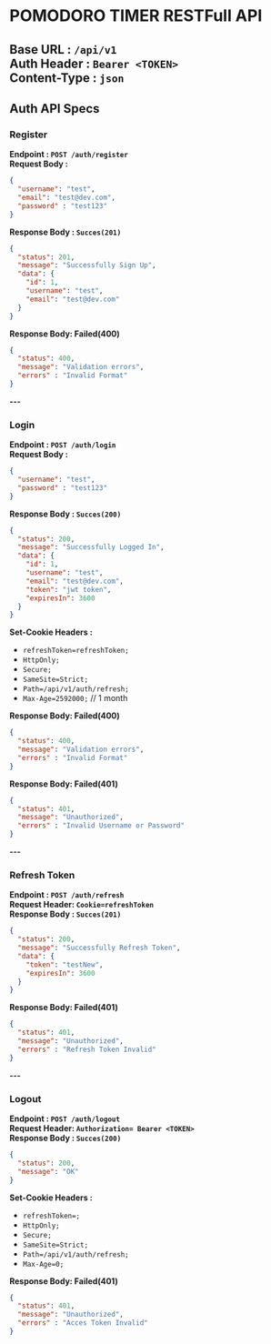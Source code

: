 # POMODORO TIMER RESTFull API
**Base URL : `/api/v1`** \
**Auth Header : `Bearer <TOKEN>`**\
**Content-Type : `json`**
---
## Auth API Specs
### Register 
**Endpoint : `POST /auth/register`**\
**Request Body :**

```json
{
  "username": "test",
  "email": "test@dev.com",
  "password" : "test123"
}
```
**Response Body : `Succes(201)`**

```json
{
  "status": 201,
  "message": "Successfully Sign Up",
  "data": {
    "id": 1,
    "username": "test",
    "email": "test@dev.com"
  }
}
```
**Response Body: Failed(400)**

```json
{
  "status": 400,
  "message": "Validation errors",
  "errors" : "Invalid Format"
}
```

**---**

### Login
**Endpoint : `POST /auth/login`**\
**Request Body :**

```json
{
  "username": "test",
  "password" : "test123"
}
```
**Response Body : `Succes(200)`**

```json
{
  "status": 200,
  "message": "Successfully Logged In",
  "data": {
    "id": 1,
    "username": "test",
    "email": "test@dev.com",
    "token": "jwt token",
    "expiresIn": 3600
  }
}
```

**Set-Cookie Headers :**
- `refreshToken=refreshToken;`
- `HttpOnly;`
- `Secure;`
- `SameSite=Strict;`
- `Path=/api/v1/auth/refresh;`
- `Max-Age=2592000;` // 1 month

**Response Body: Failed(400)**
```json
{
  "status": 400,
  "message": "Validation errors",
  "errors" : "Invalid Format"
}
```
**Response Body: Failed(401)**
```json
{
  "status": 401,
  "message": "Unauthorized",
  "errors" : "Invalid Username or Password"
}
```

**---**

### Refresh Token
**Endpoint : `POST /auth/refresh`**\
**Request Header: `Cookie=refreshToken`**\
**Response Body : `Succes(201)`**

```json
{
  "status": 200,
  "message": "Successfully Refresh Token",
  "data": {
    "token": "testNew",
    "expiresIn": 3600
  }
}
```
**Response Body: Failed(401)**

```json
{
  "status": 401,
  "message": "Unauthorized",
  "errors" : "Refresh Token Invalid"
}
```

**---**

### Logout
**Endpoint : `POST /auth/logout`**\
**Request Header: `Authorization= Bearer <TOKEN>`**\
**Response Body : `Succes(200)`**

```json
{
  "status": 200,
  "message": "OK"
}
```

**Set-Cookie Headers :**
- `refreshToken=;`
- `HttpOnly;`
- `Secure;`
- `SameSite=Strict;`
- `Path=/api/v1/auth/refresh;`
- `Max-Age=0;`

**Response Body: Failed(401)**

```json
{
  "status": 401,
  "message": "Unauthorized",
  "errors" : "Acces Token Invalid"
}
```

